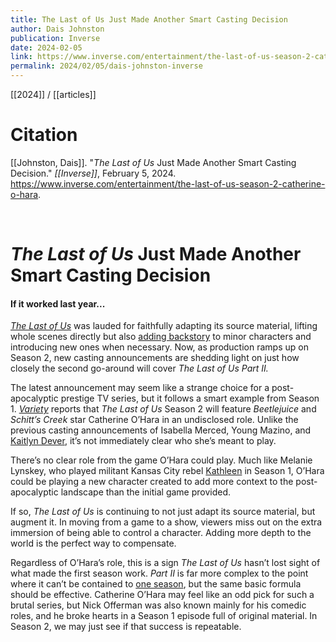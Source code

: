 ```yaml
---
title: The Last of Us Just Made Another Smart Casting Decision
author: Dais Johnston
publication: Inverse
date: 2024-02-05
link: https://www.inverse.com/entertainment/the-last-of-us-season-2-catherine-o-hara
permalink: 2024/02/05/dais-johnston-inverse
---
```


[[2024]] / [[articles]]

# Citation

[[Johnston, Dais]]. "_The Last of Us_ Just Made Another Smart Casting Decision." *[[Inverse]]*, February 5, 2024. <https://www.inverse.com/entertainment/the-last-of-us-season-2-catherine-o-hara>.

<br>

# _The Last of Us_ Just Made Another Smart Casting Decision

#### If it worked last year...

_[The Last of Us](https://www.inverse.com/entertainment/the-last-of-us-review-hbo)_ was lauded for faithfully adapting its source material, lifting whole scenes directly but also [adding backstory](https://www.inverse.com/entertainment/the-last-of-us-episode-3-director-peter-hoar-interview) to minor characters and introducing new ones when necessary. Now, as production ramps up on Season 2, new casting announcements are shedding light on just how closely the second go-around will cover _The Last of Us Part II._

The latest announcement may seem like a strange choice for a post-apocalyptic prestige TV series, but it follows a smart example from Season 1. [_Variety_](https://variety.com/2024/tv/news/the-last-of-us-season-2-cast-catherine-ohara-1235895477/) reports that _The Last of Us_ Season 2 will feature _Beetlejuice_ and _Schitt’s Creek_ star Catherine O’Hara in an undisclosed role. Unlike the previous casting announcements of Isabella Merced, Young Mazino, and [Kaitlyn Dever](https://www.inverse.com/entertainment/the-last-of-us-season-2-abby-kaitlyn-dever), it’s not immediately clear who she’s meant to play.

There’s no clear role from the game O’Hara could play. Much like Melanie Lynskey, who played militant Kansas City rebel [Kathleen](https://www.inverse.com/entertainment/last-of-us-episode-4-villain-kathleen-abby) in Season 1, O’Hara could be playing a new character created to add more context to the post-apocalyptic landscape than the initial game provided.

If so, _The Last of Us_ is continuing to not just adapt its source material, but augment it. In moving from a game to a show, viewers miss out on the extra immersion of being able to control a character. Adding more depth to the world is the perfect way to compensate.

Regardless of O’Hara’s role, this is a sign _The Last of Us_ hasn’t lost sight of what made the first season work. _Part II_ is far more complex to the point where it can’t be contained to [one season](https://www.inverse.com/entertainment/the-last-of-us-season-2-more-zombies), but the same basic formula should be effective. Catherine O’Hara may feel like an odd pick for such a brutal series, but Nick Offerman was also known mainly for his comedic roles, and he broke hearts in a Season 1 episode full of original material. In Season 2, we may just see if that success is repeatable.